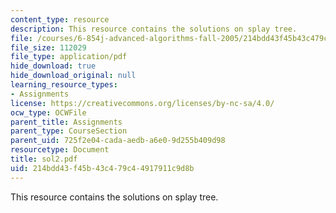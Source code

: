 ```yaml
---
content_type: resource
description: This resource contains the solutions on splay tree.
file: /courses/6-854j-advanced-algorithms-fall-2005/214bdd43f45b43c479c44917911c9d8b_sol2.pdf
file_size: 112029
file_type: application/pdf
hide_download: true
hide_download_original: null
learning_resource_types:
- Assignments
license: https://creativecommons.org/licenses/by-nc-sa/4.0/
ocw_type: OCWFile
parent_title: Assignments
parent_type: CourseSection
parent_uid: 725f2e04-cada-aedb-a6e0-9d255b409d98
resourcetype: Document
title: sol2.pdf
uid: 214bdd43-f45b-43c4-79c4-4917911c9d8b
---
```

This resource contains the solutions on splay tree.
